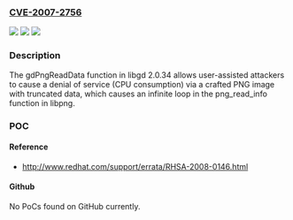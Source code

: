 ### [CVE-2007-2756](https://cve.mitre.org/cgi-bin/cvename.cgi?name=CVE-2007-2756)
![](https://img.shields.io/static/v1?label=Product&message=n%2Fa&color=blue)
![](https://img.shields.io/static/v1?label=Version&message=n%2Fa&color=blue)
![](https://img.shields.io/static/v1?label=Vulnerability&message=n%2Fa&color=brighgreen)

### Description

The gdPngReadData function in libgd 2.0.34 allows user-assisted attackers to cause a denial of service (CPU consumption) via a crafted PNG image with truncated data, which causes an infinite loop in the png_read_info function in libpng.

### POC

#### Reference
- http://www.redhat.com/support/errata/RHSA-2008-0146.html

#### Github
No PoCs found on GitHub currently.

